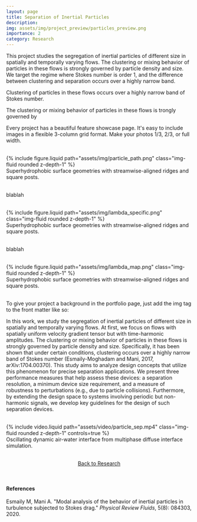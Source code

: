 ```yaml
---
layout: page
title: Separation of Inertial Particles
description:
img: assets/img/project_preview/particles_preview.png
importance: 2
category: Research
---
```


This project studies the segregation of inertial particles of different size in spatially and temporally varying flows. The clustering or mixing behavior of particles in these flows is strongly governed by particle density and size. We target the regime where Stokes number is order 1, and the difference between clustering and separation occurs over a highly narrow band.

Clustering of particles in these flows occurs over a highly narrow band of Stokes number.


The clustering or mixing behavior of particles in these flows is trongly governed by

Every project has a beautiful feature showcase page.
It's easy to include images in a flexible 3-column grid format.
Make your photos 1/3, 2/3, or full width.

<br/>

<div class="row justify-content-sm-center">
    <div class="col-sm-8 mt-3 mt-md-0">
        {% include figure.liquid path="assets/img/particle_path.png" class="img-fluid rounded z-depth-1" %}
    </div>
</div>
<div class="caption">
    Superhydrophobic surface geometries with streamwise-aligned ridges and square posts.
</div>

<br/>

blablah

<br/>

<div class="row justify-content-sm-center">
    <div class="col-sm-8 mt-3 mt-md-0">
        {% include figure.liquid path="assets/img/lambda_specific.png" class="img-fluid rounded z-depth-1" %}
    </div>
</div>
<div class="caption">
    Superhydrophobic surface geometries with streamwise-aligned ridges and square posts.
</div>

<br/>

blablah

<br/>

<div class="row justify-content-sm-center">
    <div class="col-sm-8 mt-3 mt-md-0">
        {% include figure.liquid path="assets/img/lambda_map.png" class="img-fluid rounded z-depth-1" %}
    </div>
</div>
<div class="caption">
    Superhydrophobic surface geometries with streamwise-aligned ridges and square posts.
</div>

<br/>


To give your project a background in the portfolio page, just add the img tag to the front matter like so:

In this work, we study the segregation of inertial particles of different size in spatially and temporally varying flows. At first, we focus on flows with spatially uniform velocity gradient tensor but with time-harmonic amplitudes. The clustering or mixing behavior of particles in these flows is strongly governed by particle density and size. Specifically, it has been shown that under certain conditions, clustering occurs over a highly narrow band of Stokes number (Esmaily-Moghadam and Mani, 2017, arXiv:1704.00370). This study aims to analyze design concepts that utilize this phenomenon for precise separation applications. We present three performance measures that help assess these devices: a separation resolution, a minimum device size requirement, and a measure of robustness to perturbations (e.g., due to particle collisions). Furthermore, by extending the design space to systems involving periodic but non-harmonic signals, we develop key guidelines for the design of such separation devices. 

<br/>

<div class="row justify-content-sm-center">
    <div class="col-sm-8 mt-3 mt-md-0">
        {% include video.liquid path="assets/video/particle_sep.mp4" class="img-fluid rounded z-depth-1" controls=true %}
    </div>
</div>
<div class="caption">
    Oscillating dynamic air-water interface from multiphase diffuse interface simulation.
</div>

<br/>

<p style="text-align:center;"><a href="https://kimbliu.github.io/research/">Back to Research</a></p>

<br/>

#### References

Esmaily M, Mani A. "Modal analysis of the behavior of inertial particles in turbulence subjected to Stokes drag." <i>Physical Review Fluids</i>, 5(8): 084303, 2020.
